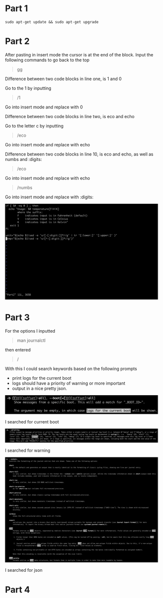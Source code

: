 # Part 1

```
sudo apt-get update && sudo apt-get upgrade
```

# Part 2

After pasting in insert mode the cursor is at the end of the block. 
Input the following commands to go back to the top

>gg

Difference between two code blocks in line one, is 1 and 0

Go to the 1 by inputting

>/1 

Go into insert mode and replace with 0

Difference between two code blocks in line two, is eco and echo

Go to the letter c by inputting

>/eco 

Go into insert mode and replace with echo

Difference between two code blocks in line 10, is eco and echo, as well as numbs and :digits:

>/eco

Go into insert mode and replace with echo

>/numbs

Go into insert mode and replace with :digits:

![Screenshot of edited file](/Images/Part2_Screenshot.png)

# Part 3

For the options I inputted

>man journalctl

then entered

>/

With this I could search keywords based on the following prompts

- print logs for the current boot
- logs should have a priority of warning or more important
- output in a nice pretty json.

![print logs for the current boot](/Images/Currentboot.png)

I searched for current boot

![logs should have a priority of warning or more important](/Images/Priority_of_Warning.png)

I searched for warning

![output in a nice pretty json.](/Images/Output_prettyjson.png)

I searched for json

# Part 4







